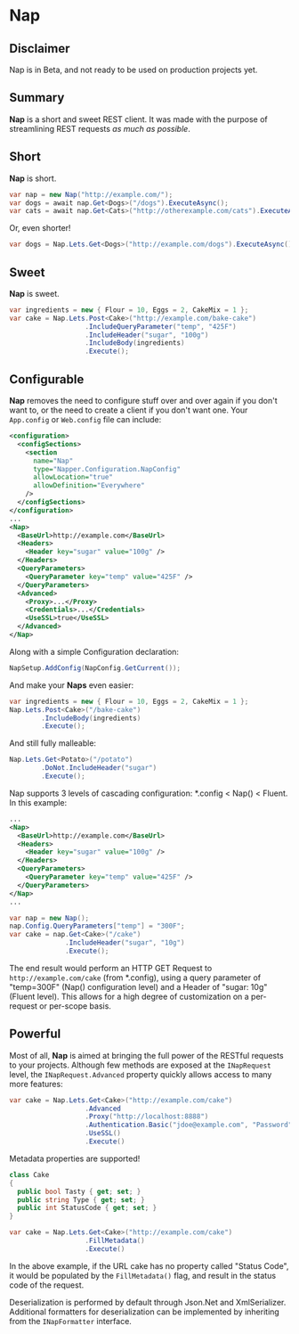 Nap
========

## Disclaimer

Nap is in Beta, and not ready to be used on production projects yet.

## Summary

**Nap** is a short and sweet REST client.  It was made with the purpose of streamlining REST requests *as much as possible*.

## Short

**Nap** is short.

```c#
var nap = new Nap("http://example.com/");
var dogs = await nap.Get<Dogs>("/dogs").ExecuteAsync();
var cats = await nap.Get<Cats>("http://otherexample.com/cats").ExecuteAsync();
```

Or, even shorter!

```c#
var dogs = Nap.Lets.Get<Dogs>("http://example.com/dogs").ExecuteAsync()
```

## Sweet

**Nap** is sweet.

```c#
var ingredients = new { Flour = 10, Eggs = 2, CakeMix = 1 };
var cake = Nap.Lets.Post<Cake>("http://example.com/bake-cake")
                   .IncludeQueryParameter("temp", "425F")
                   .IncludeHeader("sugar", "100g")
                   .IncludeBody(ingredients)
                   .Execute();
```

## Configurable

**Nap** removes the need to configure stuff over and over again if you don't want to, or the need to create a client if you don't want one.  Your `App.config` or `Web.config` file can include:

```xml
<configuration>
  <configSections>
    <section 
      name="Nap" 
      type="Napper.Configuration.NapConfig" 
      allowLocation="true" 
      allowDefinition="Everywhere"
    />
  </configSections>
</configuration>
...
<Nap>
  <BaseUrl>http://example.com</BaseUrl>
  <Headers>
    <Header key="sugar" value="100g" />
  </Headers>
  <QueryParameters>
    <QueryParameter key="temp" value="425F" />
  </QueryParameters>
  <Advanced>
    <Proxy>...</Proxy>
    <Credentials>...</Credentials>
    <UseSSL>true</UseSSL>
  </Advanced>
</Nap>
```

Along with a simple Configuration declaration:
```c#
NapSetup.AddConfig(NapConfig.GetCurrent());
```

And make your **Naps** even easier:

```c#
var ingredients = new { Flour = 10, Eggs = 2, CakeMix = 1 };
Nap.Lets.Post<Cake>("/bake-cake")
        .IncludeBody(ingredients)
        .Execute();
```

And still fully malleable:

```c#
Nap.Lets.Get<Potato>("/potato")
        .DoNot.IncludeHeader("sugar")
        .Execute();
```

Nap supports 3 levels of cascading configuration: *.config < Nap() < Fluent.  In this example:

```xml
...
<Nap>
  <BaseUrl>http://example.com</BaseUrl>
  <Headers>
    <Header key="sugar" value="100g" />
  </Headers>
  <QueryParameters>
    <QueryParameter key="temp" value="425F" />
  </QueryParameters>
</Nap>
...
```

```c#
var nap = new Nap();
nap.Config.QueryParameters["temp"] = "300F";
var cake = nap.Get<Cake>("/cake")
              .IncludeHeader("sugar", "10g")
              .Execute();
```

The end result would perform an HTTP GET Request to `http://example.com/cake` (from *.config), using a query parameter of "temp=300F" (Nap() configuration level) and a Header of "sugar: 10g" (Fluent level).  This allows for a high degree of customization on a per-request or per-scope basis.

## Powerful

Most of all, **Nap** is aimed at bringing the full power of the RESTful requests to your projects.  Although few methods are exposed at the `INapRequest` level, the `INapRequest.Advanced` property quickly allows access to many more features:

```c#
var cake = Nap.Lets.Get<Cake>("http://example.com/cake")
                   .Advanced
                   .Proxy("http://localhost:8888")
                   .Authentication.Basic("jdoe@example.com", "Password")
                   .UseSSL()
                   .Execute()
```

Metadata properties are supported!

```c#
class Cake
{
  public bool Tasty { get; set; }
  public string Type { get; set; }
  public int StatusCode { get; set; }
}

var cake = Nap.Lets.Get<Cake>("http://example.com/cake")
                   .FillMetadata()
                   .Execute()
```

In the above example, if the URL cake has no property called "Status Code", it would be populated by the `FillMetadata()` flag, and result in the status code of the request.

Deserialization is performed by default through Json.Net and XmlSerializer.  Additional formatters for deserialization can be implemented by inheriting from the `INapFormatter` interface.
